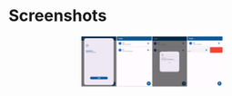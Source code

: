 # Screenshots

<p align="center">
  <img src="https://github.com/Ikhtiar76/todo/blob/main/todo.jpg" width="250" />
</p>
